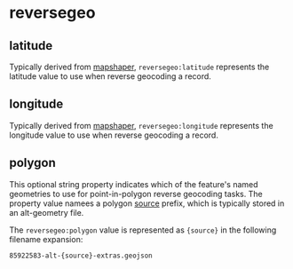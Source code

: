 # reversegeo

## latitude

Typically derived from [mapshaper](https://www.mapshaper.org/), `reversegeo:latitude` represents the latitude value to use when reverse geocoding a record.

## longitude

Typically derived from [mapshaper](https://www.mapshaper.org/), `reversegeo:longitude` represents the longitude value to use when reverse geocoding a record.

## polygon

This optional string property indicates which of the feature's named geometries to use for point-in-polygon reverse geocoding tasks. The property value namees a polygon [source](https://github.com/whosonfirst/whosonfirst-sources/blob/master/sources/README.md) prefix, which is typically stored in an alt-geometry file.

The `reversegeo:polygon` value is represented as `{source}` in the following filename expansion:

    85922583-alt-{source}-extras.geojson
